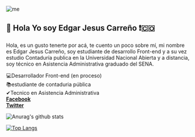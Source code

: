  
![me](https://user-images.githubusercontent.com/62809938/94093157-2b5a5d00-fde2-11ea-95a2-52b0581c13fe.jpg)
## 👋 Hola Yo soy Edgar Jesus Carreño ❗:colombia:<br>
Hola, es un gusto tenerte por acá, te cuento un poco sobre mí, mi nombre es Edgar Jesus Carreño, soy estudiante de desarrollo Front-end y a su vez estudio Contaduría publica en la Universidad Nacional Abierta y a distancia, soy técnico en Asistencia Administrativa graduado del SENA. <br>


💻Desarrollador Front-end (en proceso)<br>
📚estudiante de contaduria pública<br>
✔Tecnico en Asistencia Administrativa<br>
**[Facebook](https://www.facebook.com/EdgarJesusCarreno.Dev)** <br>
**[Twitter](https://twitter.com/ejcarrenol)** 

![Anurag's github stats](https://github-readme-stats.vercel.app/api?username=ejcarreno&show_icons=true&theme=midnight-purple)

[![Top Langs](https://github-readme-stats.vercel.app/api/top-langs/?username=ejcarreno&show_icons=true&theme=midnight-purple)](https://github.com/ejcarreno/github-readme-stats)


